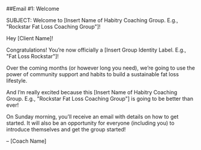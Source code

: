 ##Email #1: Welcome

SUBJECT: Welcome to [Insert Name of Habitry Coaching Group. E.g., "Rockstar Fat Loss Coaching Group"]!

Hey [Client Name]!

Congratulations! You’re now officially a [Insert Group Identity Label. E.g., "Fat Loss Rockstar"]!

Over the coming months (or however long you need), we’re going to use the power of community support and habits to build a sustainable fat loss lifestyle.

And I’m really excited because this [Insert Name of Habitry Coaching Group. E.g., "Rockstar Fat Loss Coaching Group"] is going to be better than ever!

On Sunday morning, you’ll receive an email with details on how to get started. It will also be an opportunity for everyone (including you) to introduce themselves and get the group started!

– [Coach Name]

